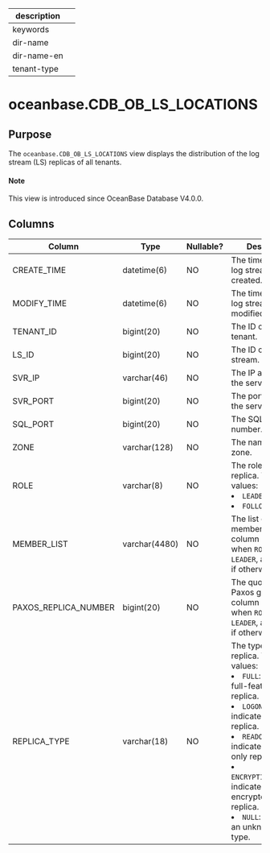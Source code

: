 |description||
|---|---|
|keywords||
|dir-name||
|dir-name-en||
|tenant-type||

# oceanbase.CDB_OB_LS_LOCATIONS

## Purpose

The `oceanbase.CDB_OB_LS_LOCATIONS` view displays the distribution of the log stream (LS) replicas of all tenants.

<main id="notice" type='explain'>
  <h4>Note</h4>
  <p>This view is introduced since OceanBase Database V4.0.0. </p>
</main>

## Columns

| Column | Type | Nullable? | Description |
|--------------|---------------|------------|-------------------------------------|
| CREATE_TIME | datetime(6) | NO | The time when the log stream was created. |
| MODIFY_TIME | datetime(6) | NO | The time when the log stream was modified. |
| TENANT_ID | bigint(20) | NO | The ID of the tenant. |
| LS_ID | bigint(20) | NO | The ID of the log stream. |
| SVR_IP | varchar(46) | NO | The IP address of the server. |
| SVR_PORT | bigint(20) | NO | The port number of the server. |
| SQL_PORT | bigint(20) | NO | The SQL port number. |
| ZONE | varchar(128) | NO | The name of the zone. |
| ROLE | varchar(8) | NO | The role of the replica. Valid values: <li> `LEADER`   <li> `FOLLOWER` |
| MEMBER_LIST | varchar(4480) | NO | The list of replica members. This column is valid when `ROLE` is set to `LEADER`, and is `NULL` if otherwise. |
| PAXOS_REPLICA_NUMBER | bigint(20) | NO | The quorum of a Paxos group. This column is valid when `ROLE` is set to `LEADER`, and is `NULL` if otherwise. |
| REPLICA_TYPE | varchar(18) | NO | The type of the replica. Valid values: <li> `FULL`: indicates a full-featured replica.   <li> `LOGONLY`: indicates a log replica.   <li> `READONLY`: indicates a read-only replica.   <li> `ENCRYPTION_LOGONLY`: indicates an encrypted log replica.   <li> `NULL`: indicates an unknown replica type. |
